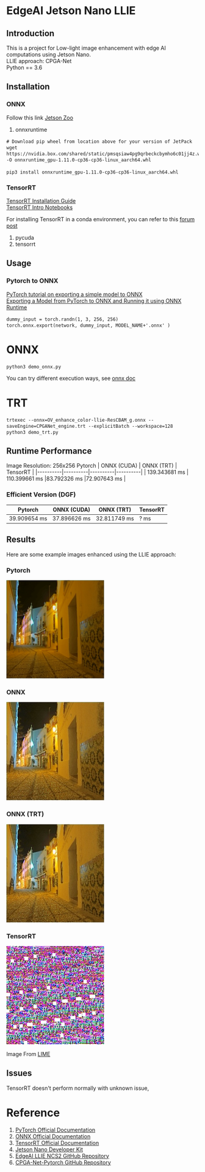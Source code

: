 # EdgeAI Jetson Nano LLIE

## Introduction

This is a project for Low-light image enhancement with edge AI computations using Jetson Nano.  
LLIE approach: CPGA-Net  
Python == 3.6

## Installation
### ONNX
Follow this link [Jetson Zoo](https://elinux.org/Jetson_Zoo)
1. onnxruntime
```
# Download pip wheel from location above for your version of JetPack  
wget https://nvidia.box.com/shared/static/pmsqsiaw4pg9qrbeckcbymho6c01jj4z.whl -O onnxruntime_gpu-1.11.0-cp36-cp36-linux_aarch64.whl

pip3 install onnxruntime_gpu-1.11.0-cp36-cp36-linux_aarch64.whl
```
### TensorRT
[TensorRT Installation Guide](https://docs.nvidia.com/deeplearning/tensorrt/install-guide/index.html)  
[TensorRT Intro Notebooks](https://github.com/NVIDIA/TensorRT/tree/release/10.0/quickstart/IntroNotebooks)

For installing TensorRT in a conda environment, you can refer to this [forum post](https://forums.developer.nvidia.com/t/need-support-with-installing-tensorrt-in-a-conda-env-on-orin-nx/269113)

1. pycuda
2. tensorrt

## Usage
### Pytorch to ONNX
[PyTorch tutorial on exporting a simple model to ONNX](https://pytorch.org/tutorials/beginner/onnx/export_simple_model_to_onnx_tutorial.html)  
[Exporting a Model from PyTorch to ONNX and Running it using ONNX Runtime](https://pytorch.org/tutorials/advanced/super_resolution_with_onnxruntime.html)
```
dummy_input = torch.randn(1, 3, 256, 256)
torch.onnx.export(network, dummy_input, MODEL_NAME+'.onnx' )
```
# ONNX
```
python3 demo_onnx.py
```
You can try different execution ways, see [onnx doc](https://onnxruntime.ai/docs/execution-providers/)
# TRT
```
trtexec --onnx=OV_enhance_color-llie-ResCBAM_g.onnx --saveEngine=CPGANet_engine.trt --explicitBatch --workspace=128
python3 demo_trt.py
```

## Runtime Performance
Image Resolution: 256x256
Pytorch | ONNX (CUDA) | ONNX (TRT) | TensorRT |
|----------|----------|----------|----------|
| 139.343681 ms   | 110.399661 ms   |83.792326 ms   |72.907643 ms   |


### Efficient Version (DGF)
Pytorch | ONNX (CUDA) | ONNX (TRT) | TensorRT |
|----------|----------|----------|----------|
| 39.909654 ms   | 37.896626  ms   |32.811749 ms   | ? ms   |

## Results
Here are some example images enhanced using the LLIE approach:
### Pytorch
![Image Pytorch](out_torch.bmp)
### ONNX
![Image ONNX](out_onnx.jpg)
### ONNX (TRT)
![Image ONNX(TRT)](out_onnxtrt.jpg)
### TensorRT
![Image TRT](out_trt.jpg)

Image From [LIME](https://ieeexplore.ieee.org/document/7782813)
## Issues
TensorRT doesn't perform normally with unknown issue, 

# Reference
1. [PyTorch Official Documentation](https://pytorch.org/docs/stable/index.html)
2. [ONNX Official Documentation](https://onnx.ai/documentation/)
3. [TensorRT Official Documentation](https://docs.nvidia.com/deeplearning/tensorrt/developer-guide/index.html)
4. [Jetson Nano Developer Kit](https://developer.nvidia.com/embedded/jetson-nano-developer-kit)
5. [EdgeAI LLIE NCS2 GitHub Repository](https://github.com/Shyandram/EdgeAI_LLIE_NCS2.git)
6. [CPGA-Net-Pytorch GitHub Repository](https://github.com/Shyandram/CPGA-Net-Pytorch)